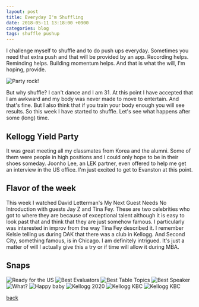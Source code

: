 ```yaml
---
layout: post
title: Everyday I'm Shuffling
date: 2018-05-11 13:18:00 +0900
categories: blog
tags: shuffle pushup
---
```


I challenge myself to shuffle and to do push ups everyday. Sometimes you need that extra push and that will be provided by an app. Recording helps. Reminding helps. Building momentum helps. And that is what the will, I'm hoping, provide.

![](/assets/img/20180512-shuffle.gif "Party rock!")

But why shuffle? I can't dance and I am 31. At this point I have accepted that I am awkward and my body was never made to move to entertain. And that's fine. But I also think that if you train your body enough you will see results. So this week I have started to shuffle. Let's see what happens after some (long) time.

## Kellogg Yield Party

It was great meeting all my classmates from Korea and the alumni. Some of them were people in high positions and I could only hope to be in their shoes someday. Joonho Lee, an LEK partner, even offered to help me get an interview in the US office. I'm just excited to get to Evanston at this point.

## Flavor of the week

This week I watched David Letterman's My Next Guest Needs No Introduction with guests Jay Z and Tina Fey. These are two celebrities who got to where they are because of exceptional talent although it is easy to look past that and think that they are just somehow famous. I particularly was interested in improv from the way Tina Fey described it. I remember Kelsie telling us during DAK that there was a club in Kellogg. And Second City, something famous, is in Chicago. I am definitely intrigued. It's just a matter of will I actually give this a try or if time will allow it during MBA.

## Snaps

![](/assets/img/1805/20180511-visashots.jpg "Ready for the US")
![](/assets/img/1805/20180510-tm1.jpg "Best Evaluators")
![](/assets/img/1805/20180510-tm2.jpg "Best Table Topics")
![](/assets/img/1805/20180510-tm3.jpg "Best Speaker")
![](/assets/img/1805/20180509-sean.jpg "What?")
![](/assets/img/1805/20180512-babypants.jpg "Happy baby")
![](/assets/img/1805/0180512-kellogg20.jpg "Kellogg 2020")
![](/assets/img/1805/20180512-kbc.jpg "Kellogg KBC")
![](/assets/img/1805/20180511-kbcall.jpg "Kellogg KBC")

[back](/blog)
